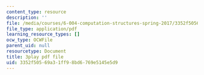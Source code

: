 ```yaml
---
content_type: resource
description: ''
file: /media/courses/6-004-computation-structures-spring-2017/3352f50569a31ff98bd6769e5145e5d9_CDUH8T6Yg8A.pdf
file_type: application/pdf
learning_resource_types: []
ocw_type: OCWFile
parent_uid: null
resourcetype: Document
title: 3play pdf file
uid: 3352f505-69a3-1ff9-8bd6-769e5145e5d9
---
```

